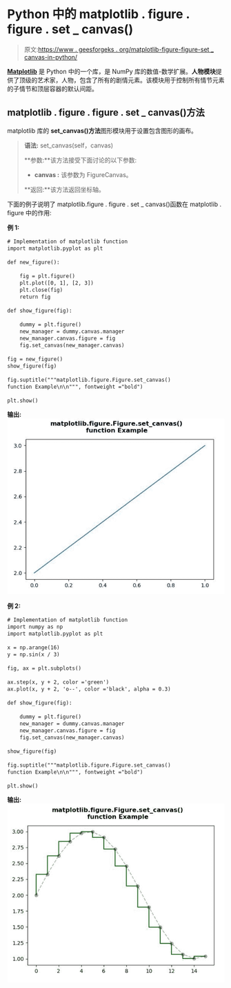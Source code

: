 # Python 中的 matplotlib . figure . figure . set _ canvas()

> 原文:[https://www . geesforgeks . org/matplotlib-figure-figure-set _ canvas-in-python/](https://www.geeksforgeeks.org/matplotlib-figure-figure-set_canvas-in-python/)

[**Matplotlib**](https://www.geeksforgeeks.org/python-introduction-matplotlib/) 是 Python 中的一个库，是 NumPy 库的数值-数学扩展。**人物模块**提供了顶级的艺术家，人物，包含了所有的剧情元素。该模块用于控制所有情节元素的子情节和顶层容器的默认间距。

## matplotlib . figure . figure . set _ canvas()方法

matplotlib 库的 **set_canvas()方法**图形模块用于设置包含图形的画布。

> **语法:** set_canvas(self，canvas)
> 
> **参数:**该方法接受下面讨论的以下参数:
> 
> *   **canvas :** 该参数为 FigureCanvas。
> 
> **返回:**该方法返回坐标轴。

下面的例子说明了 matplotlib.figure . figure . set _ canvas()函数在 matplotlib . figure 中的作用:

**例 1:**

```
# Implementation of matplotlib function
import matplotlib.pyplot as plt

def new_figure(): 

    fig = plt.figure()
    plt.plot([0, 1], [2, 3])
    plt.close(fig)
    return fig

def show_figure(fig):

    dummy = plt.figure()
    new_manager = dummy.canvas.manager
    new_manager.canvas.figure = fig
    fig.set_canvas(new_manager.canvas)

fig = new_figure()
show_figure(fig)

fig.suptitle("""matplotlib.figure.Figure.set_canvas()
function Example\n\n""", fontweight ="bold")    

plt.show()
```

**输出:**
![](img/b6cebca9cd074163a32dc530d53f0faf.png)

**例 2:**

```
# Implementation of matplotlib function
import numpy as np
import matplotlib.pyplot as plt

x = np.arange(16)
y = np.sin(x / 3)

fig, ax = plt.subplots()

ax.step(x, y + 2, color ='green')
ax.plot(x, y + 2, 'o--', color ='black', alpha = 0.3)

def show_figure(fig):

    dummy = plt.figure()
    new_manager = dummy.canvas.manager
    new_manager.canvas.figure = fig
    fig.set_canvas(new_manager.canvas)

show_figure(fig)

fig.suptitle("""matplotlib.figure.Figure.set_canvas()
function Example\n\n""", fontweight ="bold")    

plt.show()
```

**输出:**
![](img/4fd971bb6927b28d2b99f7e2cb2fe767.png)